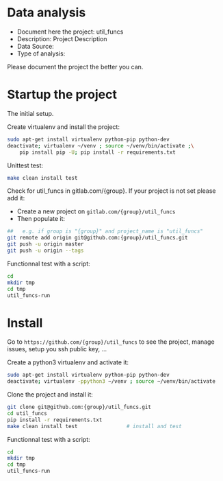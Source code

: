 # Data analysis
- Document here the project: util_funcs
- Description: Project Description
- Data Source:
- Type of analysis:

Please document the project the better you can.

# Startup the project

The initial setup.

Create virtualenv and install the project:
```bash
sudo apt-get install virtualenv python-pip python-dev
deactivate; virtualenv ~/venv ; source ~/venv/bin/activate ;\
    pip install pip -U; pip install -r requirements.txt
```

Unittest test:
```bash
make clean install test
```

Check for util_funcs in gitlab.com/{group}.
If your project is not set please add it:

- Create a new project on `gitlab.com/{group}/util_funcs`
- Then populate it:

```bash
##   e.g. if group is "{group}" and project_name is "util_funcs"
git remote add origin git@github.com:{group}/util_funcs.git
git push -u origin master
git push -u origin --tags
```

Functionnal test with a script:

```bash
cd
mkdir tmp
cd tmp
util_funcs-run
```

# Install

Go to `https://github.com/{group}/util_funcs` to see the project, manage issues,
setup you ssh public key, ...

Create a python3 virtualenv and activate it:

```bash
sudo apt-get install virtualenv python-pip python-dev
deactivate; virtualenv -ppython3 ~/venv ; source ~/venv/bin/activate
```

Clone the project and install it:

```bash
git clone git@github.com:{group}/util_funcs.git
cd util_funcs
pip install -r requirements.txt
make clean install test                # install and test
```
Functionnal test with a script:

```bash
cd
mkdir tmp
cd tmp
util_funcs-run
```
